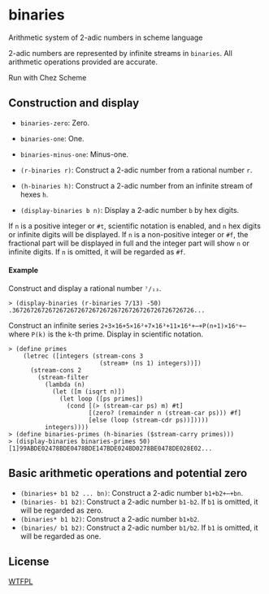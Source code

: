 # binaries
Arithmetic system of 2-adic numbers in scheme language

2-adic numbers are represented by infinite streams in `binaries`.
All arithmetic operations provided are accurate.

Run with Chez Scheme

## Construction and display

* `binaries-zero`:
    Zero.
    
* `binaries-one`:
    One.
    
* `binaries-minus-one`:
    Minus-one.
    
* `(r-binaries r)`:
    Construct a 2-adic number from a rational number `r`.
    
* `(h-binaries h)`:
    Construct a 2-adic number from an infinite stream of hexes `h`.
    
* `(display-binaries b n)`:
Display a 2-adic number `b` by hex digits.
    
If `n` is a positive integer or `#t`, scientific notation is enabled, and `n` hex digits or infinite digits will be displayed.
    If `n` is a non-positive integer or `#f`, the fractional part will be displayed in full and the integer part will show `n` or infinite digits.
If `n` is omitted, it will be regarded as `#f`.

#### Example

Construct and display a rational number `⁷/₁₃`.
```
> (display-binaries (r-binaries 7/13) -50)
.36726726726726726726726726726726726726726726726726...
```

Construct an infinite series
`2+3×16+5×16²+7×16³+11×16⁴+⋯+P(n+1)×16ⁿ+⋯`
where `P(k)` is the `k`-th prime. Display in scientific notation.

```
> (define primes
    (letrec ([integers (stream-cons 3
                         (stream+ (ns 1) integers))])
      (stream-cons 2
        (stream-filter
          (lambda (n)
            (let ([m (isqrt n)])
              (let loop ([ps primes])
                (cond [(> (stream-car ps) m) #t]
                      [(zero? (remainder n (stream-car ps))) #f]
                      [else (loop (stream-cdr ps))]))))
          integers))))
> (define binaries-primes (h-binaries ($stream-carry primes)))
> (display-binaries binaries-primes 50)
[1]99ABDE02478BDE0478BDE147BDE024BD0278BE0478DE028E02...
```

## Basic arithmetic operations and potential zero

* `(binaries+ b1 b2 ... bn)`:
    Construct a 2-adic number `b1+b2+⋯+bn`.
* `(binaries- b1 b2)`:
    Construct a 2-adic number `b1-b2`.
    If `b1` is omitted, it will be regarded as zero.
* `(binaries* b1 b2)`:
    Construct a 2-adic number `b1×b2`.
* `(binaries/ b1 b2)`:
    Construct a 2-adic number `b1/b2`.
    If `b1` is omitted, it will be regarded as one.



## License
[WTFPL](http://www.wtfpl.net/txt/copying)
